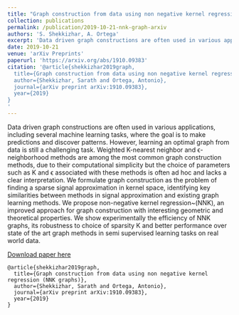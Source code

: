 ```yaml
---
title: "Graph construction from data using non negative kernel regression (NNK graphs) - Journal draft"
collection: publications
permalink: /publication/2019-10-21-nnk-graph-arxiv
authors: 'S. Shekkizhar, A. Ortega'
excerpt: 'Data driven graph constructions are often used in various applications, including several machine learning tasks, where the goal is to make predictions and discover patterns. However, learning an optimal graph from data is still a challenging task. Weighted K-nearest neighbor and ϵ-neighborhood methods are among the most common graph construction methods, due to their computational simplicity but the choice of parameters such as K and ϵ associated with these methods is often ad hoc and lacks a clear interpretation.'
date: 2019-10-21
venue: 'arXiv Preprints'
paperurl: 'https://arxiv.org/abs/1910.09383'
citation: '@article{shekkizhar2019graph,
  title={Graph construction from data using non negative kernel regression (NNK graphs)},
  author={Shekkizhar, Sarath and Ortega, Antonio},
  journal={arXiv preprint arXiv:1910.09383},
  year={2019}
}
'
---
```

Data driven graph constructions are often used in various applications, including several machine learning tasks, where the goal is to make predictions and discover patterns. However, learning an optimal graph from data is still a challenging task. Weighted K-nearest neighbor and ϵ-neighborhood methods are among the most common graph construction methods, due to their computational simplicity but the choice of parameters such as K and ϵ associated with these methods is often ad hoc and lacks a clear interpretation. We formulate graph construction as the problem of finding a sparse signal approximation in kernel space, identifying key similarities between methods in signal approximation and existing graph learning methods. We propose non-negative kernel regression~(NNK), an improved approach for graph construction with interesting geometric and theoretical properties. We show experimentally the efficiency of NNK graphs, its robustness to choice of sparsity K and better performance over state of the art graph methods in semi supervised learning tasks on real world data. 

[Download paper here](https://arxiv.org/abs/1910.09383)
```
@article{shekkizhar2019graph,
  title={Graph construction from data using non negative kernel regression (NNK graphs)},
  author={Shekkizhar, Sarath and Ortega, Antonio},
  journal={arXiv preprint arXiv:1910.09383},
  year={2019}
}
```